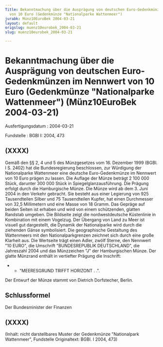 ```yaml
---
Title: Bekanntmachung über die Ausprägung von deutschen Euro-Gedenkmünzen im Nennwert
  von 10 Euro (Gedenkmünze "Nationalparke Wattenmeer")
jurabk: Münz10EuroBek 2004-03-21
layout: default
origslug: muenz10eurobek_2004-03-21
slug: muenz10eurobek_2004-03-21

---
```


# Bekanntmachung über die Ausprägung von deutschen Euro-Gedenkmünzen im Nennwert von 10 Euro (Gedenkmünze "Nationalparke Wattenmeer") (Münz10EuroBek 2004-03-21)

Ausfertigungsdatum
:   2004-03-21

Fundstelle
:   BGBl I: 2004, 473



## (XXXX)

Gemäß den §§ 2, 4 und 5 des Münzgesetzes vom 16. Dezember 1999 (BGBl.
I S. 2402) hat die Bundesregierung beschlossen, zur Würdigung der
Nationalparke Wattenmeer eine deutsche Euro-Gedenkmünze im Nennwert
von 10 Euro prägen zu lassen.
Die Auflage der Münze beträgt 2 100 000 Stück, darunter 300 000 Stück
in Spiegelglanzausführung. Die Prägung erfolgt durch die Hamburgische
Münze. Die Münze wird ab dem 3. Juni 2004 in den Verkehr gebracht. Sie
besteht aus einer Legierung von 925 Tausendteilen Silber und 75
Tausendteilen Kupfer, hat einen Durchmesser von 32,5 Millimetern und
eine Masse von 18 Gramm. Das Gepräge auf beiden Seiten ist erhaben und
wird von einem schützenden, glatten Randstab umgeben.
Die Bildseite zeigt die nordwestdeutsche Küstenlinie in Kombination
mit einem Vogelzug. Der Übergang von Land zu Meer ist visuell gut
dargestellt, die Dynamik der Nationalparke wird durch die ziehenden
Gänse symbolisiert. Die geographische Gestaltung des Wattenmeers mit
den Nationalparkgrenzen zeichnet sich durch eine große Klarheit aus.
Die Wertseite trägt einen Adler, zwölf Sterne, den Nennwert "10 EURO",
die Umschrift "BUNDESREPUBLIK DEUTSCHLAND", die Jahreszahl 2004 und
das Münzzeichen "J" der Hamburgischen Münze.
Der glatte Münzrand enthält in vertiefter Prägung die Inschrift:

*
    *   "MEERESGRUND TRIFFT HORIZONT . .".






Der Entwurf der Münze stammt von Dietrich Dorfstecher, Berlin.


## Schlussformel

Der Bundesminister der Finanzen


## (XXXX)

(Inhalt: nicht darstellbares Muster der Gedenkmünze "Nationalpark
Wattenmeer",
Fundstelle Originaltext: BGBl. I 2004, 473)

